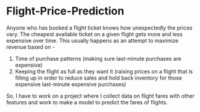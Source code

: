 # Flight-Price-Prediction

Anyone who has booked a flight ticket knows how unexpectedly the prices vary. The cheapest available ticket on a given flight gets more and less expensive over time.
This usually happens as an attempt to maximize revenue based on -
1. Time of purchase patterns (making sure last-minute purchases are expensive)
2. Keeping the flight as full as they want it (raising prices on a flight that is filling up in order to reduce sales and hold back inventory for those expensive last-minute expensive purchases)

So, I have to work on a project where I collect data on flight fares with other features and work to make a model to predict the fares of flights. 
